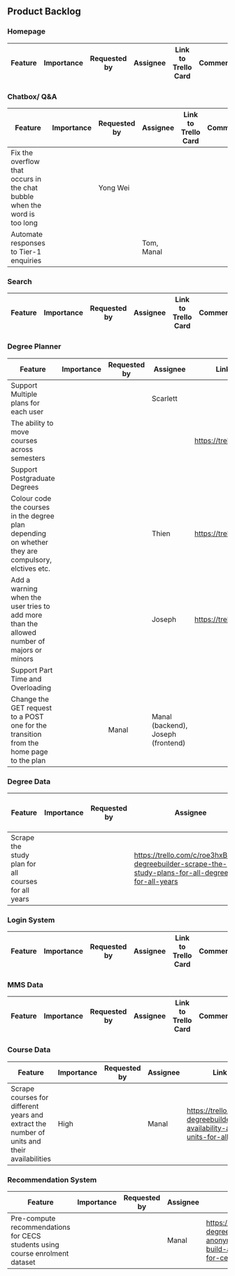 ## Product Backlog

### Homepage

Feature | Importance | Requested by | Assignee | Link to Trello Card | Comments
--- | --- | --- | --- | --- | ---


### Chatbox/ Q&A

Feature | Importance | Requested by | Assignee | Link to Trello Card | Comments
--- | --- | --- | --- | --- | ---
Fix the overflow that occurs in the chat bubble when the word is too long | | Yong Wei | | | 
Automate responses to Tier-1 enquiries | | | Tom, Manal | |


### Search

Feature | Importance | Requested by | Assignee | Link to Trello Card | Comments
--- | --- | --- | --- | --- | ---

### Degree Planner

Feature | Importance | Requested by | Assignee | Link to Trello Card | Comments
--- | --- | --- | --- | --- | ---
Support Multiple plans for each user | | | Scarlett | |
The ability to move courses across semesters | | | | https://trello.com/c/fqa2rD1L | 
Support Postgraduate Degrees | | | | |  
Colour code the courses in the degree plan depending on whether they are compulsory, elctives etc. | | | Thien | https://trello.com/c/PuxYMCZL |
Add a warning when the user tries to add more than the allowed number of majors or minors | | | Joseph | https://trello.com/c/H5wZmRXZ |
Support Part Time and Overloading | | | | |
Change the GET request to a POST one for the transition from the home page to the plan | | Manal | Manal (backend), Joseph (frontend) | | 



### Degree Data

Feature | Importance | Requested by | Assignee | Link to Trello Card | Comments
--- | --- | --- | --- | --- | ---
Scrape the study plan for all courses for all years | | | https://trello.com/c/roe3hxBs/59-degreebuilder-scrape-the-study-plans-for-all-degrees-for-all-years | 


### Login System

Feature | Importance | Requested by | Assignee | Link to Trello Card | Comments
--- | --- | --- | --- | --- | ---

### MMS Data

Feature | Importance | Requested by | Assignee | Link to Trello Card | Comments
--- | --- | --- | --- | --- | ---

### Course Data

Feature | Importance | Requested by | Assignee | Link to Trello Card | Comments
--- | --- | --- | --- | --- | ---
Scrape courses for different years and extract the number of units and their availabilities | High |  | Manal | https://trello.com/c/a0ERF25f/58-degreebuilder-scrape-the-availability-and-number-of-units-for-all-anu-courses | 


### Recommendation System

Feature | Importance | Requested by | Assignee | Link to Trello Card | Comments
--- | --- | --- | --- | --- | ---
Pre-compute recommendations for CECS students using course enrolment dataset | | | Manal | https://trello.com/c/uFH4mRqy/60-degreebuilder-use-the-anonymised-student-dataset-to-build-a-recommendation-model-for-cecs-students | 
